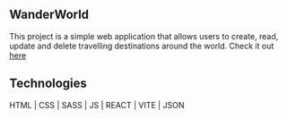 <h2>WanderWorld</h2>

This project is a simple web application that allows users to create, read, update and delete travelling destinations around the world.
Check it out <a href="https://waanderworld.netlify.app/">here</a>

<h2>Technologies</h2>
HTML | CSS | SASS | JS | REACT | VITE | JSON
